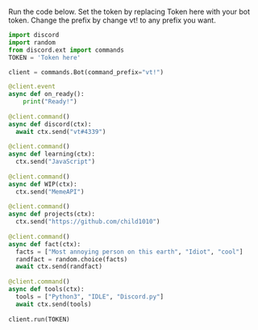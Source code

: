 Run the code below.
Set the token by replacing Token here with your bot token.
Change the prefix by change vt! to any prefix you want.
```py
import discord
import random
from discord.ext import commands
TOKEN = 'Token here'

client = commands.Bot(command_prefix="vt!")

@client.event
async def on_ready():
    print("Ready!")
    
@client.command()
async def discord(ctx):
  await ctx.send("vt#4339")
  
@client.command()
async def learning(ctx):
  ctx.send("JavaScript")
  
@client.command()
async def WIP(ctx):
  ctx.send("MemeAPI")
  
@client.command()
async def projects(ctx):
  ctx.send("https://github.com/child1010")
  
@client.command()
async def fact(ctx):
  facts = ["Most annoying person on this earth", "Idiot", "cool"]
  randfact = random.choice(facts)
  await ctx.send(randfact)
  
@client.command()
async def tools(ctx):
  tools = ["Python3", "IDLE", "Discord.py"]
  await ctx.send(tools)
  
client.run(TOKEN)
```
